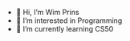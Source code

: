 - 👋 Hi, I’m Wim Prins
- 👀 I’m interested in Programming
- 🌱 I’m currently learning CS50

<!---
WimPrins13/WimPrins13 is a ✨ special ✨ repository because its `README.md` (this file) appears on your GitHub profile.
You can click the Preview link to take a look at your changes.
--->

